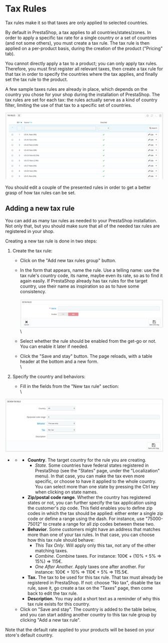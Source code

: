 # Tax Rules

Tax rules make it so that taxes are only applied to selected countries.

By default in PrestaShop, a tax applies to all countries/states/zones. In order to apply a specific tax rate for a single country or a set of countries (and not some others), you must create a tax rule. The tax rule is then applied on a per-product basis, during the creation of the product ("Pricing" tab).

You cannot directly apply a tax to a product; you can only apply tax rules. Therefore, you must first register all relevant taxes, then create a tax rule for that tax in order to specify the countries where the tax applies, and finally set the tax rule to the product.

A few sample taxes rules are already in place, which depends on the country you chose for your shop during the installation of PrestaShop. The tax rules are set for each tax: the rules actually serve as a kind of country filter, limiting the use of that tax to a specific set of countries.

![](<../../../../.gitbook/assets/51839958 (4) (4) (4).png>)

You should edit a couple of the presented rules in order to get a better grasp of how tax rules can be set.

## Adding a new tax rule <a href="taxrules-addinganewtaxrule" id="taxrules-addinganewtaxrule"></a>

You can add as many tax rules as needed to your PrestaShop installation. Not only that, but you should make sure that all of the needed tax rules are registered in your shop.

Creating a new tax rule is done in two steps:

1. Create the tax rule:
   * Click on the "Add new tax rules group" button.
   * In the form that appears, name the rule. Use a telling name: use the tax rule's country code, its name, maybe even its rate, so as to find it again easily. If PrestaShop already has tax rules for the target country, use their name as inspiration so as to have some consistency.\
     \
     ![](<../../../../.gitbook/assets/51839959 (1) (3).png>)\
     \

   * Select whether the rule should be enabled from the get-go or not. You can enable it later if needed.
   * Click the "Save and stay" button. The page reloads, with a table header at the bottom and a new form.\
     \

2. Specify the country and behaviors:
   * Fill in the fields from the "New tax rule" section:\
     \


![](<../../../../.gitbook/assets/51839960 (4) (4) (1).png>)

*
  *
    * **Country**. The target country for the rule you are creating.
      * _State._ Some countries have federal states registered in PrestaShop (see the "States" page, under the "Localization" menu). In that case, you can make the tax even more specific, or choose to have it applied to the whole country. You can select more than one state by pressing the Ctrl key when clicking on state names.
    * **Zip/postal code range**. Whether the country has registered states or not, you can further specify the tax application using the customer's zip code. This field enables you to define zip codes in which the tax should be applied: either enter a single zip code or define a range using the dash. For instance, use "75000-75012" to create a range for all zip codes between these two.
    * **Behavior**. Some customers might have an address that matches more than one of your tax rules. In that case, you can choose how this tax rule should behave:
      * _This Tax Only_. Will apply only this tax, not any of the other matching taxes.
      * _Combine._ Combine taxes. For instance: 100€ + (10% + 5% => 15%) => 115€.
      * _One After Another._ Apply taxes one after another. For instance: 100€ + 10% => 110€ + 5% => 115.5€.
    * **Tax.** The tax to be used for this tax rule. That tax must already be registered in PrestaShop. If not: choose "No tax", disable the tax rule, save it, go create a tax on the "Taxes" page, then come back to edit the tax rule.
    * **Description**. You may add a short text as a reminder of why this tax rule exists for this country.
  * Click on "Save and stay". The country is added to the table below, and you can start adding another country to this tax rule group by clicking "Add a new tax rule".

Note that the default rate applied to your products will be based on your store's default country.
